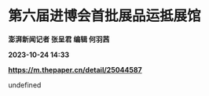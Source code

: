 # 第六届进博会首批展品运抵展馆
**澎湃新闻记者 张呈君 编辑 何羽茜**

**2023-10-24 14:33**

**https://m.thepaper.cn/detail/25044587**

undefined